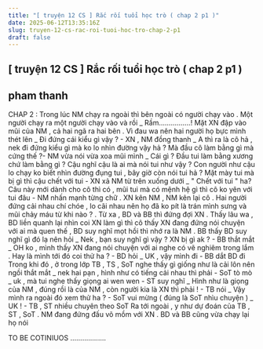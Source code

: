 ```yaml
---
title: "[ truyện 12 CS ] Rắc rối tuổi học trò ( chap 2 p1 )"
date: 2025-06-12T13:35:16Z
slug: truyen-12-cs-rac-roi-tuoi-hoc-tro-chap-2-p1
draft: false
---
```


## [ truyện 12 CS ] Rắc rối tuổi học trò ( chap 2 p1 )

## pham thanh

CHAP 2 : 
Trong lúc NM chạy ra ngoài thì bên ngoài có người chạy vào . Một người chạy ra một người chạy vào và rồi 
_ Rầm................! 
Mặt XN đập vào mũi của NM , cả hai ngã ra hai bên  . Vì đau wa nên hai người họ bực mình thét lên 
_ Đi đứng cái kiểu gì vậy ? - XN , NM đồng thanh 
_ A thì ra là cô hả , nek đi đứng kiểu gì mà ko lo nhìn đường vậy hả ? Mà đầu cô làm bằng gì mà cứng thế ?- NM vừa nói vừa xoa mũi mình 
_ Cái gì ? Đầu tui làm bằng xương chứ làm bằng gì ? Cậu nghĩ cậu là ai mà nói tui như vậy ? Con người như cậu lo chạy ko biết nhìn đường đụng tui , bây giờ còn nói tui hả ? Mặt mày tui mà bị gì thì cậu chết với tui - XN xả NM từ trên xuống dưới 
_ " Chết với tui " ha? Câu này mới dành cho cô thì có , mũi tui mà có mệnh hệ gì thì cô ko yên với tui đâu - NM nhấn mạnh từng chữ . 
XN kên NM , NM kên lại cô . Hai người đứng cải nhau chí chóe , lo cãi nhau nên họ đã ko pít là trán mình sưng và mũi chảy máu từ khi nào ? . Từ xa , BD và BB thì đứng đợi XN . Thấy lâu wa , BD liền quanh lại nhìn coi XN làm gì thì cô thấy XN đang đứng nói chuyện với ai mà quen thế , BD suy nghĩ mọt hồi thì nhớ ra là NM . BB thấy BD suy nghĩ gì đó lạ nên hỏi 
_ Nek , bạn suy nghĩ gì vậy ? XN bị gì ak ? - BB thắt mắt 
_ OH ko , mình thấy XN đang nói chuyện với ai nghe có vẽ nghiêm trong lắm . Hay là mình tới đó coi thử ha ? - BD hỏi 
_ UK , vậy mình đi - BB dắt BD đi 
Trong khi đó , ở trong lớp TB , TS , SoT nghe thấy gì giống như là cải lôn nên ngồi thắt mắt 
_ nek hai pạn , hình như có tiếng cải nhau thì phải - SoT tò mò 
_ uk , mà tui nghe thấy giọng ai wen wen - ST suy nghĩ 
_ Hình như là giọng của NM , đúng rồi là của NM , còn người kia là XN thì phải  ! - TB nói 
_ Vậy mình ra ngoài đó xem thử ha ? - SoT vui mừng ( đúng là SoT nhìu chuyện  ) 
_ UK ! - TB , ST nhiều chuyên theo SoT 
Ra tới ngoài , y như dự đoán của TB , ST , SoT . NM đang đứng đấu võ mồm với XN . BD và BB cũng vừa chạy lại họ nói 
 
TO BE COTINIUOS ..................